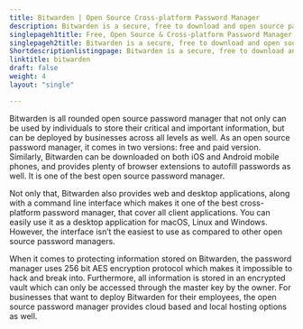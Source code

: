```yaml
---
title: Bitwarden | Open Source Cross-platform Password Manager
description: Bitwarden is a secure, free to download and open source password manager. It can be used both individually and deployed for business use as well.
singlepageh1title: Free, Open Source & Cross-platform Password Manager
singlepageh2title: Bitwarden is a secure, free to download and open source password manager. It can be used both individually and deployed for business use as well.
Shortdescriptionlistingpage: Bitwarden is a secure, free to download and open source password manager. It can be used both individually and deployed for business use as well.
linktitle: bitwarden
draft: false
weight: 4
layout: "single"

---
```


Bitwarden is all rounded open source password manager that not only can be used by individuals to store their critical and important information, but can be deployed by businesses across all levels as well. As an open source password manager, it comes in two versions: free and paid version. Similarly, Bitwarden can be downloaded on both iOS and Android mobile phones, and provides plenty of browser extensions to autofill passwords as well. It is one of the best open source password manager.

Not only that, Bitwarden also provides web and desktop applications, along with a command line interface which makes it one of the best cross-platform password manager, that cover all client applications. You can easily use it as a desktop application for macOS, Linux and Windows. However, the interface isn’t the easiest to use as compared to other open source password managers.

When it comes to protecting information stored on Bitwarden, the password manager uses 256 bit AES encryption protocol which makes it impossible to hack and break into. Furthermore, all information is stored in an encrypted vault which can only be accessed through the master key by the owner. For businesses that want to deploy Bitwarden for their employees, the open source password manager provides cloud based and local hosting options as well.